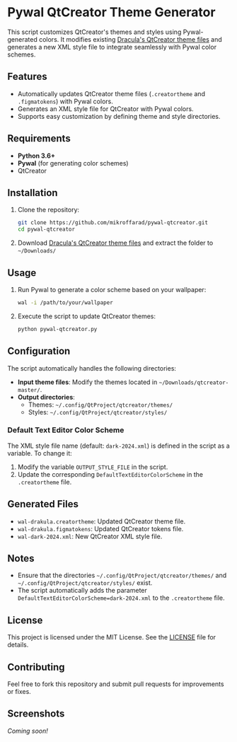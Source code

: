 # Pywal QtCreator Theme Generator

This script customizes QtCreator's themes and styles using Pywal-generated colors. It modifies existing [Dracula's QtCreator theme files](https://draculatheme.com/qtcreator) and generates a new XML style file to integrate seamlessly with Pywal color schemes.

## Features
- Automatically updates QtCreator theme files (`.creatortheme` and `.figmatokens`) with Pywal colors.
- Generates an XML style file for QtCreator with Pywal colors.
- Supports easy customization by defining theme and style directories.

## Requirements
- **Python 3.6+**
- **Pywal** (for generating color schemes)
- QtCreator

## Installation
1. Clone the repository:
   ```bash
   git clone https://github.com/mikroffarad/pywal-qtcreator.git
   cd pywal-qtcreator
   ```
2. Download [Dracula's QtCreator theme files](https://draculatheme.com/qtcreator) and extract the folder to `~/Downloads/`

## Usage
1. Run Pywal to generate a color scheme based on your wallpaper:
   ```bash
   wal -i /path/to/your/wallpaper
   ```
2. Execute the script to update QtCreator themes:
   ```bash
   python pywal-qtcreator.py
   ```

## Configuration
The script automatically handles the following directories:
- **Input theme files**: Modify the themes located in `~/Downloads/qtcreator-master/`.
- **Output directories**:
  - Themes: `~/.config/QtProject/qtcreator/themes/`
  - Styles: `~/.config/QtProject/qtcreator/styles/`

### Default Text Editor Color Scheme
The XML style file name (default: `dark-2024.xml`) is defined in the script as a variable. To change it:
1. Modify the variable `OUTPUT_STYLE_FILE` in the script.
2. Update the corresponding `DefaultTextEditorColorScheme` in the `.creatortheme` file.

## Generated Files
- `wal-drakula.creatortheme`: Updated QtCreator theme file.
- `wal-drakula.figmatokens`: Updated QtCreator tokens file.
- `wal-dark-2024.xml`: New QtCreator XML style file.

## Notes
- Ensure that the directories `~/.config/QtProject/qtcreator/themes/` and `~/.config/QtProject/qtcreator/styles/` exist.
- The script automatically adds the parameter `DefaultTextEditorColorScheme=dark-2024.xml` to the `.creatortheme` file.

## License
This project is licensed under the MIT License. See the [LICENSE](LICENSE) file for details.

## Contributing
Feel free to fork this repository and submit pull requests for improvements or fixes.

## Screenshots
*Coming soon!*
